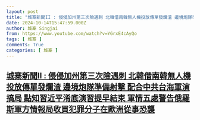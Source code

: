 ```yaml
---
layout: post
title: "城寨新聞II : 侵侵加州第三次險遇刺 北韓借南韓無人機投放傳單發爛渣 邊境炮隊準備射擊 配合中共台海軍演搞局 點知習近平淆底演習提早結束 軍情五處警告俄羅斯軍方情報局收買犯罪分子在歐洲從事恐襲"
date: 2024-10-14T15:47:59.000Z
author: 城寨 Singjai
from: https://www.youtube.com/watch?v=YGrxE4cAyQo
tags: [ 城寨 ]
comments: True
categories: [ 城寨 ]
---
```

<!--1728920879000-->
[城寨新聞II : 侵侵加州第三次險遇刺 北韓借南韓無人機投放傳單發爛渣 邊境炮隊準備射擊 配合中共台海軍演搞局 點知習近平淆底演習提早結束 軍情五處警告俄羅斯軍方情報局收買犯罪分子在歐洲從事恐襲](https://www.youtube.com/watch?v=YGrxE4cAyQo)
------

<div>

</div>
